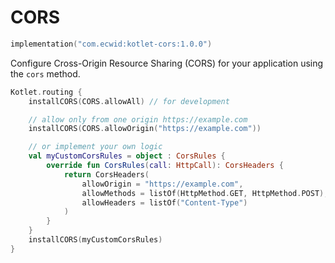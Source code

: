 # CORS

```kotlin
implementation("com.ecwid:kotlet-cors:1.0.0")
```

Configure Cross-Origin Resource Sharing (CORS) for your application using the `cors` method.

```kotlin
Kotlet.routing {
    installCORS(CORS.allowAll) // for development

    // allow only from one origin https://example.com
    installCORS(CORS.allowOrigin("https://example.com"))

    // or implement your own logic
    val myCustomCorsRules = object : CorsRules {
        override fun CorsRules(call: HttpCall): CorsHeaders {
            return CorsHeaders(
                allowOrigin = "https://example.com",
                allowMethods = listOf(HttpMethod.GET, HttpMethod.POST),
                allowHeaders = listOf("Content-Type")
            )
        }
    }
    installCORS(myCustomCorsRules)
}
```
